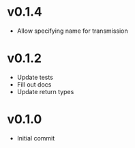 # v0.1.4
* Allow specifying name for transmission

# v0.1.2
* Update tests
* Fill out docs
* Update return types

# v0.1.0
* Initial commit

